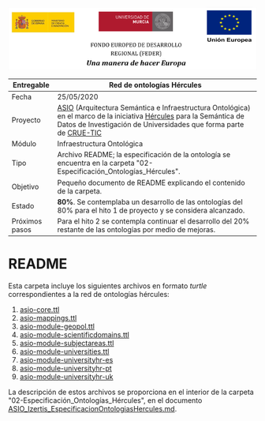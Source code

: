![](./images/logos_feder.png)

| Entregable     | Red de ontologías Hércules                                   |
| -------------- | ------------------------------------------------------------ |
| Fecha          | 25/05/2020                                                   |
| Proyecto       | [ASIO](https://www.um.es/web/hercules/proyectos/asio) (Arquitectura Semántica e Infraestructura Ontológica) en el marco de la iniciativa [Hércules](https://www.um.es/web/hercules/) para la Semántica de Datos de Investigación de Universidades que forma parte de [CRUE-TIC](http://www.crue.org/SitePages/ProyectoHercules.aspx) |
| Módulo         | Infraestructura Ontológica                                   |
| Tipo           | Archivo README; la especificación de la ontología se encuentra en la carpeta "02-Especificación_Ontologías_Hércules". |
| Objetivo       | Pequeño documento de README explicando el contenido de la carpeta. |
| Estado         | **80%**. Se contemplaba un desarrollo de las ontologías del 80% para el hito 1 de proyecto y se considera alcanzado. |
| Próximos pasos | Para el hito 2 se contempla continuar el desarrollo del 20% restante de las ontologías por medio de mejoras. |



# README

Esta carpeta incluye los siguientes archivos en formato *turtle* correspondientes a la red de ontologías hércules:

1. [asio-core.ttl](../01-Red_de_Ontologías_Hércules/asio-core.ttl)
2. [asio-mappings.ttl](../01-Red_de_Ontologías_Hércules/asio-mappings.ttl)
3. [asio-module-geopol.ttl](../01-Red_de_Ontologías_Hércules/asio-module-geopol.ttl)
4. [asio-module-scientificdomains.ttl](../01-Red_de_Ontologías_Hércules/asio-module-scientificdomains.ttl)
5. [asio-module-subjectareas.ttl](../01-Red_de_Ontologías_Hércules/asio-module-subjectareas.ttl)
6. [asio-module-universities.ttl](../01-Red_de_Ontologías_Hércules/asio-module-universities.ttl)
7. [asio-module-universityhr-es](../01-Red_de_Ontologías_Hércules/asio-module-universityhr-es.ttl)
8. [asio-module-universityhr-pt](../01-Red_de_Ontologías_Hércules/asio-module-universityhr-pt.ttl)
9. [asio-module-universityhr-uk](../01-Red_de_Ontologías_Hércules/asio-module-universityhr-pt.ttl)

La descripción de estos archivos se proporciona en el interior de la carpeta "02-Especificación_Ontologías_Hércules", en el documento [ASIO_Izertis_EspecificacionOntologiasHercules.md](../02-Especificaci%C3%B3n_Ontolog%C3%ADas_H%C3%A9rcules/ASIO_Izertis_EspecificacionOntologiasHercules.md).
